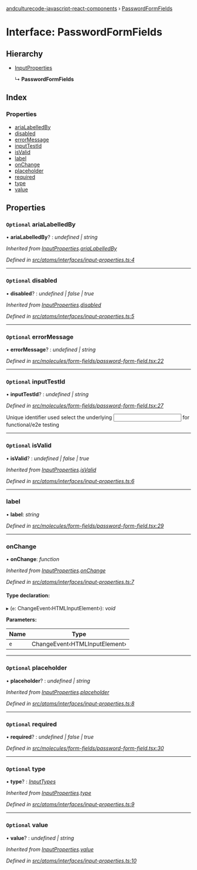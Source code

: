 [andculturecode-javascript-react-components](../README.md) › [PasswordFormFields](passwordformfields.md)

# Interface: PasswordFormFields

## Hierarchy

* [InputProperties](inputproperties.md)

  ↳ **PasswordFormFields**

## Index

### Properties

* [ariaLabelledBy](passwordformfields.md#optional-arialabelledby)
* [disabled](passwordformfields.md#optional-disabled)
* [errorMessage](passwordformfields.md#optional-errormessage)
* [inputTestId](passwordformfields.md#optional-inputtestid)
* [isValid](passwordformfields.md#optional-isvalid)
* [label](passwordformfields.md#label)
* [onChange](passwordformfields.md#onchange)
* [placeholder](passwordformfields.md#optional-placeholder)
* [required](passwordformfields.md#optional-required)
* [type](passwordformfields.md#optional-type)
* [value](passwordformfields.md#optional-value)

## Properties

### `Optional` ariaLabelledBy

• **ariaLabelledBy**? : *undefined | string*

*Inherited from [InputProperties](inputproperties.md).[ariaLabelledBy](inputproperties.md#optional-arialabelledby)*

*Defined in [src/atoms/interfaces/input-properties.ts:4](https://github.com/phess101/AndcultureCode.JavaScript.React.Components/blob/5fd6ba2/src/atoms/interfaces/input-properties.ts#L4)*

___

### `Optional` disabled

• **disabled**? : *undefined | false | true*

*Inherited from [InputProperties](inputproperties.md).[disabled](inputproperties.md#optional-disabled)*

*Defined in [src/atoms/interfaces/input-properties.ts:5](https://github.com/phess101/AndcultureCode.JavaScript.React.Components/blob/5fd6ba2/src/atoms/interfaces/input-properties.ts#L5)*

___

### `Optional` errorMessage

• **errorMessage**? : *undefined | string*

*Defined in [src/molecules/form-fields/password-form-field.tsx:22](https://github.com/phess101/AndcultureCode.JavaScript.React.Components/blob/5fd6ba2/src/molecules/form-fields/password-form-field.tsx#L22)*

___

### `Optional` inputTestId

• **inputTestId**? : *undefined | string*

*Defined in [src/molecules/form-fields/password-form-field.tsx:27](https://github.com/phess101/AndcultureCode.JavaScript.React.Components/blob/5fd6ba2/src/molecules/form-fields/password-form-field.tsx#L27)*

Unique identifier used select the underlying <input> for functional/e2e testing

___

### `Optional` isValid

• **isValid**? : *undefined | false | true*

*Inherited from [InputProperties](inputproperties.md).[isValid](inputproperties.md#optional-isvalid)*

*Defined in [src/atoms/interfaces/input-properties.ts:6](https://github.com/phess101/AndcultureCode.JavaScript.React.Components/blob/5fd6ba2/src/atoms/interfaces/input-properties.ts#L6)*

___

###  label

• **label**: *string*

*Defined in [src/molecules/form-fields/password-form-field.tsx:29](https://github.com/phess101/AndcultureCode.JavaScript.React.Components/blob/5fd6ba2/src/molecules/form-fields/password-form-field.tsx#L29)*

___

###  onChange

• **onChange**: *function*

*Inherited from [InputProperties](inputproperties.md).[onChange](inputproperties.md#onchange)*

*Defined in [src/atoms/interfaces/input-properties.ts:7](https://github.com/phess101/AndcultureCode.JavaScript.React.Components/blob/5fd6ba2/src/atoms/interfaces/input-properties.ts#L7)*

#### Type declaration:

▸ (`e`: ChangeEvent‹HTMLInputElement›): *void*

**Parameters:**

Name | Type |
------ | ------ |
`e` | ChangeEvent‹HTMLInputElement› |

___

### `Optional` placeholder

• **placeholder**? : *undefined | string*

*Inherited from [InputProperties](inputproperties.md).[placeholder](inputproperties.md#optional-placeholder)*

*Defined in [src/atoms/interfaces/input-properties.ts:8](https://github.com/phess101/AndcultureCode.JavaScript.React.Components/blob/5fd6ba2/src/atoms/interfaces/input-properties.ts#L8)*

___

### `Optional` required

• **required**? : *undefined | false | true*

*Defined in [src/molecules/form-fields/password-form-field.tsx:30](https://github.com/phess101/AndcultureCode.JavaScript.React.Components/blob/5fd6ba2/src/molecules/form-fields/password-form-field.tsx#L30)*

___

### `Optional` type

• **type**? : *[InputTypes](../enums/inputtypes.md)*

*Inherited from [InputProperties](inputproperties.md).[type](inputproperties.md#optional-type)*

*Defined in [src/atoms/interfaces/input-properties.ts:9](https://github.com/phess101/AndcultureCode.JavaScript.React.Components/blob/5fd6ba2/src/atoms/interfaces/input-properties.ts#L9)*

___

### `Optional` value

• **value**? : *undefined | string*

*Inherited from [InputProperties](inputproperties.md).[value](inputproperties.md#optional-value)*

*Defined in [src/atoms/interfaces/input-properties.ts:10](https://github.com/phess101/AndcultureCode.JavaScript.React.Components/blob/5fd6ba2/src/atoms/interfaces/input-properties.ts#L10)*
